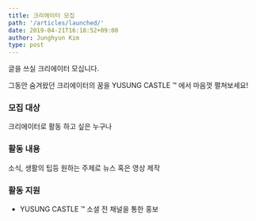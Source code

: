 ```yaml
---
title: 크리에이터 모집
path: '/articles/launched/'
date: 2019-04-21T16:18:52+09:00
author: Junghyun Kim
type: post
---
```


글을 쓰실 크리에이터 모십니다.

그동안 숨겨왔던 크리에이터의 꿈을 YUSUNG CASTLE ™ 에서 마음껏 펼쳐보세요!

### 모집 대상

크리에이터로 활동 하고 싶은 누구나

### 활동 내용

소식, 생활의 팁등 원하는 주제로 뉴스 혹은 영상 제작

### 활동 지원

- YUSUNG CASTLE ™ 소셜 전 채널을 통한 홍보
